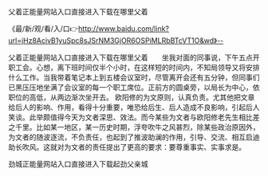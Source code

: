 父着正能量网站入口直接进入下载在哪里父着

《最/新/观/看/入/口👉http://www.baidu.com/link?url=jHz8AcivB1yuSpc8sJSrNM3GjOR6OSPiMLRbBTcVT1O&wd》--

父着正能量网站入口直接进入下载在哪里父着　　坐我对面的同事说，下午五点开职工会。心想，离下班时间仅半个小时，在这样短的时间内，不知局领导又将安排什么工作。当我带着笔记本上到五楼会议室时，尽管离开会还有五分钟，但同事们已黑压压地坐满了会议室的每一个职工席位。正前方的圆桌旁，以局长为中心，依职位的高低，从两边渐次坐开去。
欧阳修的为文原则，认真负责。尤其他把文章给后人的影响、作用，看得十分重要，唯恐给后生、后人造成不良影响，引起后人笑谈。此举颇值得今天为文者深思、效法。而今某些为文者与欧阳修老先生相比差之千里。比如某一地区，某一历史时期，浮夸吹牛之风甚烈，除某些政治原因外，为文者的随波逐流，不负责任，也起到了推波助澜的作用，引导、交流、相互启迪助长吹风。这就对为文者的责任提出了更高的要求：要尊重事实、实事求是。





劲城正能量网站入口直接进入下载起劲父亲城
